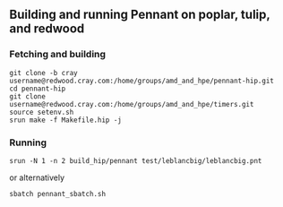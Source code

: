 ## Building and running Pennant on poplar, tulip, and redwood

### Fetching and building

```
git clone -b cray username@redwood.cray.com:/home/groups/amd_and_hpe/pennant-hip.git
cd pennant-hip
git clone username@redwood.cray.com:/home/groups/amd_and_hpe/timers.git
source setenv.sh
srun make -f Makefile.hip -j
```

### Running
```
srun -N 1 -n 2 build_hip/pennant test/leblancbig/leblancbig.pnt
```
or alternatively
```
sbatch pennant_sbatch.sh
```
